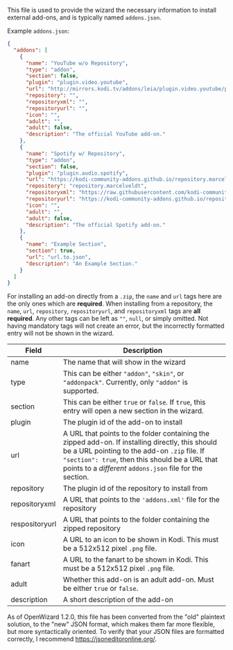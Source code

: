 This file is used to provide the wizard the necessary information to install external add-ons, and is typically named `addons.json`.

Example `addons.json`:
```JSON
{
  "addons": [
    {
      "name": "YouTube w/o Repository",
      "type": "addon",
      "section": false,
      "plugin": "plugin.video.youtube",
      "url": "http://mirrors.kodi.tv/addons/leia/plugin.video.youtube/plugin.video.youtube-6.5.2.zip",
      "repository": "",
      "repositoryxml": "",
      "repositoryurl": "",
      "icon": "",
      "adult": "",
      "adult": false,
      "description": "The official YouTube add-on."
    },
    {
      "name": "Spotify w/ Repository",
      "type": "addon",
      "section": false,
      "plugin": "plugin.audio.spotify",
      "url": "https://kodi-community-addons.github.io/repository.marcelveldt/plugin.audio.spotify/",
      "repository": "repository.marcelveldt",
      "repositoryxml": "https://raw.githubusercontent.com/kodi-community-addons/repository.marcelveldt/master/addons.xml",
      "repositoryurl": "https://kodi-community-addons.github.io/repository.marcelveldt/repository.marcelveldt/",
      "icon": "",
      "adult": "",
      "adult": false,
      "description": "The official Spotify add-on."
    },
    {
      "name": "Example Section",
      "section": true,
      "url": "url.to.json",
      "description": "An Example Section."
    }
  ]
}
```
For installing an add-on directly from a `.zip`, the `name` and `url` tags here are the only ones which are **required**. When installing from a repository, the `name`, `url`, `repository`, `repositoryurl`, and `repositoryxml` tags are **all required**. Any other tags can be left as `""`, `null`, or simply omitted. Not having mandatory tags will not create an error, but the incorrectly formatted entry will not be shown in the wizard.

| Field | Description |
| ----- | ----------- |
| name  | The name that will show in the wizard |
| type  | This can be either `"addon"`, `"skin"`, or `"addonpack"`. Currently, only `"addon"` is supported. |
| section | This can be either `true` or `false`. If `true`, this entry will open a new section in the wizard. |
| plugin | The plugin id of the add-on to install |
| url | A URL that points to the folder containing the zipped add-on. If installing directly, this should be a URL pointing to the add-on `.zip` file. If `"section": true`, then this should be a URL that points to a *different* `addons.json` file for the section. |
| repository | The plugin id of the repository to install from |
| repositoryxml | A URL that points to the `'addons.xml'` file for the repository |
| respositoryurl | A URL that points to the folder containing the zipped repository |
| icon | A URL to an icon to be shown in Kodi. This must be a 512x512 pixel `.png` file. |
| fanart | A URL to the fanart to be shown in Kodi. This must be a 512x512 pixel `.png` file. |
| adult | Whether this add-on is an adult add-on. Must be either `true` or `false`. |
| description | A short description of the add-on |

As of OpenWizard 1.2.0, this file has been converted from the "old" plaintext solution, to the "new" JSON format, which makes them far more flexible, but more syntactically oriented. To verify that your JSON files are formatted correctly, I recommend https://jsoneditoronline.org/.